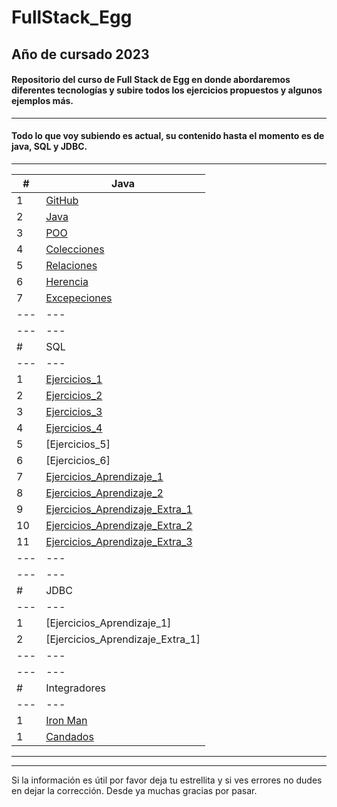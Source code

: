 # FullStack_Egg 

## Año de cursado 2023

#### Repositorio del curso de Full Stack de Egg en donde abordaremos diferentes tecnologías y subire todos los ejercicios propuestos y algunos ejemplos más.

---
#### Todo lo que voy subiendo es actual, su contenido hasta el momento es de java, SQL y JDBC.

---


|  #  | Java |
| --- | --- |
|  1  | [GitHub](https://github.com/megagringa/FullStack_Egg_Curso/tree/main/Back-End/Java/GitHub)| 
|  2  | [Java](https://github.com/megagringa/FullStack_Egg_Curso/tree/main/Back-End/Java/Introduccion_a_Java)|
|  3  | [POO](https://github.com/megagringa/FullStack_Egg_Curso/tree/main/Back-End/Java/POO)|
|  4  | [Colecciones](https://github.com/megagringa/FullStack_Egg_Curso/tree/main/Back-End/Java/Colecciones)|
|  5  | [Relaciones](https://github.com/megagringa/FullStack_Egg_Curso/tree/main/Back-End/Java/Relaciones)
|  6  | [Herencia](https://github.com/megagringa/FullStack_Egg_Curso/tree/main/Back-End/Java/Herencia)
| 7   | [Excepeciones](https://github.com/megagringa/FullStack_Egg_Curso/tree/main/Back-End/Java/Excepciones) |
| --- | --- |
| --- | --- |
|  #  | SQL |
| --- | --- |
|  1  | [Ejercicios_1](https://github.com/megagringa/FullStack_Egg_Curso/tree/main/Back-End/SQL/Manos_Obra_1)|
|  2  | [Ejercicios_2](https://github.com/megagringa/FullStack_Egg_Curso/tree/main/Back-End/SQL/Manos_Obra_2)|
|  3  | [Ejercicios_3](https://github.com/megagringa/FullStack_Egg_Curso/tree/main/Back-End/SQL/Manos_Obra_3)|
|  4  | [Ejercicios_4](https://github.com/megagringa/FullStack_Egg_Curso/tree/main/Back-End/SQL/Manos_Obra_4)|
|  5  | [Ejercicios_5]|
|  6  | [Ejercicios_6]|
|  7  | [Ejercicios_Aprendizaje_1](https://github.com/megagringa/FullStack_Egg_Curso/tree/main/Back-End/SQL/Ejercicios_Aprendizaje_1)|
|  8  | [Ejercicios_Aprendizaje_2](https://github.com/megagringa/FullStack_Egg_Curso/tree/main/Back-End/SQL/Ejercicios_Aprendizaje_2)|
|  9  | [Ejercicios_Aprendizaje_Extra_1](https://github.com/megagringa/FullStack_Egg_Curso/tree/main/Back-End/SQL/Ejercicios_Aprendizaje_Extra_1)|
|  10  | [Ejercicios_Aprendizaje_Extra_2](https://github.com/megagringa/FullStack_Egg_Curso/tree/main/Back-End/SQL/Ejercicios_Aprendizaje_Extra_2)|
|  11 | [Ejercicios_Aprendizaje_Extra_3](https://github.com/megagringa/FullStack_Egg_Curso/tree/main/Back-End/SQL/Ejercicios_Aprendizaje_Extra_3)|
| --- | --- |
| --- | --- |
|  #  | JDBC |
|  ---  | --- |
|  1  | [Ejercicios_Aprendizaje_1] |
|  2  | [Ejercicios_Aprendizaje_Extra_1] |
| --- | --- |
| --- | --- |
|  #  | Integradores |
| --- | --- |
|  1  | [Iron Man](https://github.com/megagringa/FullStack_Egg_Curso/tree/main/Back-End/Java/EIntegrador_1/Iron_Man) |
|  1  | [Candados](https://github.com/megagringa/FullStack_Egg_Curso/tree/main/Back-End/SQL/Candados) |

---
---
 Si la información es útil por favor deja tu estrellita y si ves errores no dudes en dejar la corrección. Desde ya muchas gracias por pasar.
